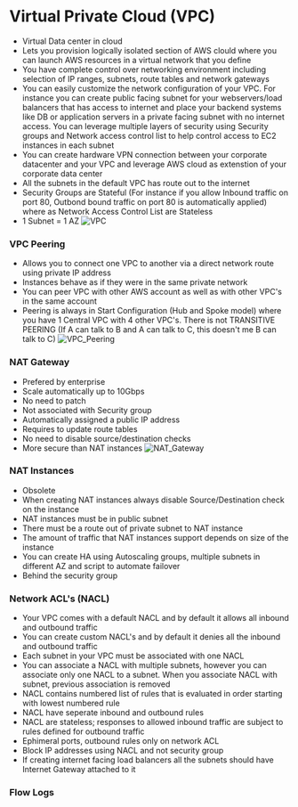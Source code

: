 # Virtual Private Cloud (VPC)

- Virtual Data center in cloud
- Lets you provision logically isolated section of AWS clould where you can launch AWS resources in a virtual network that you define
- You have complete control over networking environment including selection of IP ranges, subnets, route tables and network gateways
- You can easily customize the network configuration of your VPC. For instance you can create public facing subnet for your webservers/load balancers that has access to internet and place your backend systems like DB or application servers in a private facing subnet with no internet access. You can leverage multiple layers of security using Security groups and Network access control list to help control access to EC2 instances in each subnet
- You can create hardware VPN connection between your corporate  datacenter and your VPC and leverage AWS cloud as extenstion of your corporate data center
- All the subnets in the default VPC has route out to the internet
- Security Groups are Stateful (For instance if you allow Inbound traffic on port 80, Outbond bound traffic on port 80 is automatically applied) where as Network Access Control List are Stateless
- 1 Subnet = 1 AZ
![VPC](https://s3.amazonaws.com/hfcontents/kbimages/VPC.png "VPC")

### VPC Peering
- Allows you to connect one VPC to another via a direct network route using private IP address
- Instances behave as if they were in the same private network
- You can peer VPC with other AWS account as well as with other VPC's in the same account
- Peering is always in Start Configuration (Hub and Spoke model) where you have 1 Central VPC with 4 other VPC's. There is not TRANSITIVE PEERING (If A can talk to B and A can talk to C, this doesn't me B can talk to C)
![VPC_Peering](https://s3.amazonaws.com/hfcontents/kbimages/VPC_Peering.png "VPC_Peering")

### NAT Gateway
- Prefered by enterprise
- Scale automatically up to 10Gbps
- No need to patch
- Not associated with Security group
- Automatically assigned a public IP address
- Requires to update route tables
- No need to disable source/destination checks
- More secure than NAT instances
![NAT_Gateway](https://s3.amazonaws.com/hfcontents/kbimages/NAT_Gateway.png "NAT_Gateway")

### NAT Instances
 - Obsolete
 - When creating NAT instances always disable Source/Destination check on the instance
 - NAT instances must be in public subnet
 - There must be a route out of private subnet to NAT instance
 - The amount of traffic that NAT instances support depends on size of the instance
 - You can create HA using Autoscaling groups, multiple subnets in different AZ and script to automate failover
 - Behind the security group

### Network ACL's (NACL)
- Your VPC comes with a default NACL and by default it allows all inbound and outbound traffic
- You can create custom NACL's and by default it denies all the inbound and outbound traffic
- Each subnet in your VPC must be associated with one NACL
- You can associate a NACL with multiple subnets, however you can associate only one NACL to a subnet. When you associate NACL with subnet, previous association is removed
- NACL contains numbered list of rules that is evaluated in order starting with lowest numbered rule
- NACL have seperate inbound and outbound rules
- NACL are stateless; responses to allowed inbound traffic are subject to rules defined for outbound traffic
- Ephimeral ports, outbound rules only on network ACL
- Block IP addresses using NACL and not security group
- If creating internet facing load balancers all the subnets should have Internet Gateway attached to it

### Flow Logs
